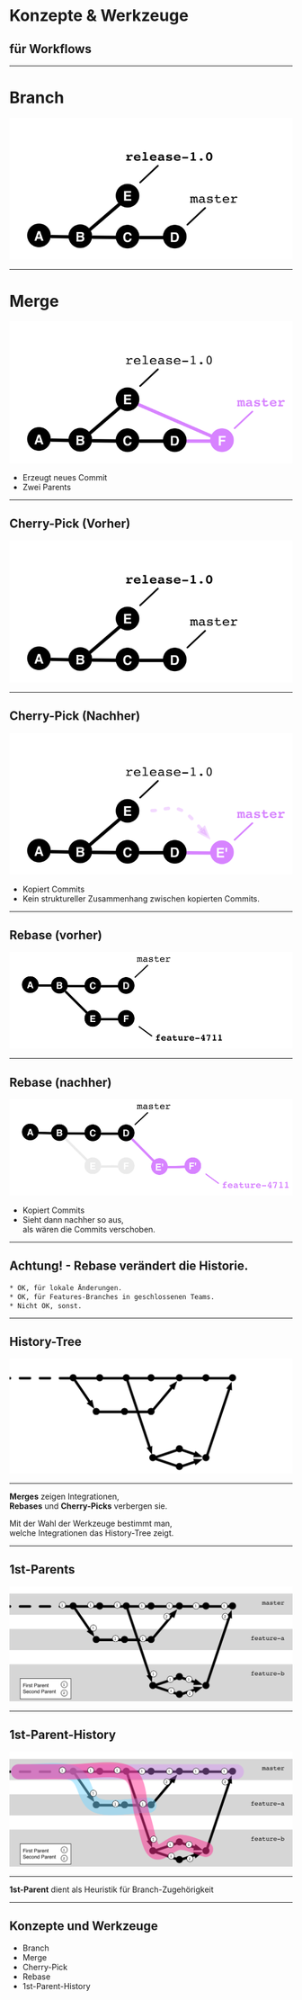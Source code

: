 

# Konzepte & Werkzeuge

## für Workflows

---


Branch
======

 ![Branch Nachher](abb-branches-beispiel-nachher.png)

---

Merge
=====

![Branch Merge](abb-branches-beispiel-merge.png)

* Erzeugt neues Commit
* Zwei Parents


---

Cherry-Pick (Vorher)
--------------------

![Branch Nachher](abb-branches-beispiel-nachher.png)

---

Cherry-Pick (Nachher)
--------------------

 ![Rebase nachher](abb-branches-beispiel-cherry-pick.png)

  * Kopiert Commits
  * Kein struktureller Zusammenhang zwischen kopierten Commits.

---


Rebase (vorher)
--------------

  ![Rebase vorher](abb-branches-beispiel-rebase-vorher.png)

---

Rebase (nachher)
---------------

  ![Rebase nachher](abb-branches-beispiel-rebase-nachher.png)

 * Kopiert Commits
 * Sieht dann nachher so aus,<br/>
   als wären die Commits verschoben.


---


   Achtung! -  Rebase verändert die Historie.
   ------------------------------------------

    * OK, für lokale Änderungen.
    * OK, für Features-Branches in geschlossenen Teams.
    * Nicht OK, sonst.

---

History-Tree
------------

![History-Tree](abb-1st-parent-history-0.png)

---

**Merges** zeigen Integrationen, <BR/>
**Rebases** und **Cherry-Picks** verbergen sie.
<BR/>

Mit der Wahl der Werkzeuge bestimmt man,<BR/>
welche Integrationen das History-Tree zeigt.

---

1st-Parents
-----------

![1st-Parent](abb-1st-parent-history-1.png)

---

1st-Parent-History
------------------

![1st-Parent-History](abb-1st-parent-history-2.png)

---

**1st-Parent** dient als Heuristik für Branch-Zugehörigkeit

---

Konzepte und Werkzeuge
-----------------------

 * Branch
 * Merge
 * Cherry-Pick
 * Rebase
 * 1st-Parent-History
